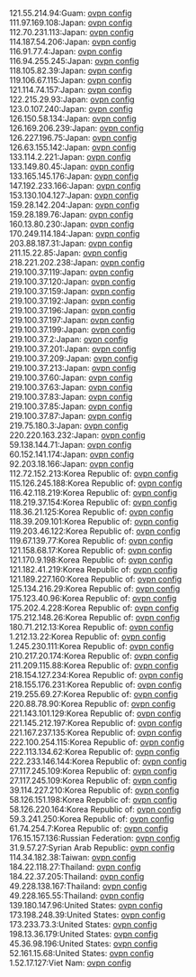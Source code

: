 121.55.214.94:Guam: [ovpn config](vpn/121_55_214_94.ovpn)  
111.97.169.108:Japan: [ovpn config](vpn/111_97_169_108.ovpn)  
112.70.231.113:Japan: [ovpn config](vpn/112_70_231_113.ovpn)  
114.187.54.206:Japan: [ovpn config](vpn/114_187_54_206.ovpn)  
116.91.77.4:Japan: [ovpn config](vpn/116_91_77_4.ovpn)  
116.94.255.245:Japan: [ovpn config](vpn/116_94_255_245.ovpn)  
118.105.82.39:Japan: [ovpn config](vpn/118_105_82_39.ovpn)  
119.106.67.115:Japan: [ovpn config](vpn/119_106_67_115.ovpn)  
121.114.74.157:Japan: [ovpn config](vpn/121_114_74_157.ovpn)  
122.215.29.93:Japan: [ovpn config](vpn/122_215_29_93.ovpn)  
123.0.107.240:Japan: [ovpn config](vpn/123_0_107_240.ovpn)  
126.150.58.134:Japan: [ovpn config](vpn/126_150_58_134.ovpn)  
126.169.206.239:Japan: [ovpn config](vpn/126_169_206_239.ovpn)  
126.227.196.75:Japan: [ovpn config](vpn/126_227_196_75.ovpn)  
126.63.155.142:Japan: [ovpn config](vpn/126_63_155_142.ovpn)  
133.114.2.221:Japan: [ovpn config](vpn/133_114_2_221.ovpn)  
133.149.80.45:Japan: [ovpn config](vpn/133_149_80_45.ovpn)  
133.165.145.176:Japan: [ovpn config](vpn/133_165_145_176.ovpn)  
147.192.233.166:Japan: [ovpn config](vpn/147_192_233_166.ovpn)  
153.130.104.127:Japan: [ovpn config](vpn/153_130_104_127.ovpn)  
159.28.142.204:Japan: [ovpn config](vpn/159_28_142_204.ovpn)  
159.28.189.76:Japan: [ovpn config](vpn/159_28_189_76.ovpn)  
160.13.80.230:Japan: [ovpn config](vpn/160_13_80_230.ovpn)  
170.249.114.184:Japan: [ovpn config](vpn/170_249_114_184.ovpn)  
203.88.187.31:Japan: [ovpn config](vpn/203_88_187_31.ovpn)  
211.15.22.85:Japan: [ovpn config](vpn/211_15_22_85.ovpn)  
218.221.202.238:Japan: [ovpn config](vpn/218_221_202_238.ovpn)  
219.100.37.119:Japan: [ovpn config](vpn/219_100_37_119.ovpn)  
219.100.37.120:Japan: [ovpn config](vpn/219_100_37_120.ovpn)  
219.100.37.159:Japan: [ovpn config](vpn/219_100_37_159.ovpn)  
219.100.37.192:Japan: [ovpn config](vpn/219_100_37_192.ovpn)  
219.100.37.196:Japan: [ovpn config](vpn/219_100_37_196.ovpn)  
219.100.37.197:Japan: [ovpn config](vpn/219_100_37_197.ovpn)  
219.100.37.199:Japan: [ovpn config](vpn/219_100_37_199.ovpn)  
219.100.37.2:Japan: [ovpn config](vpn/219_100_37_2.ovpn)  
219.100.37.201:Japan: [ovpn config](vpn/219_100_37_201.ovpn)  
219.100.37.209:Japan: [ovpn config](vpn/219_100_37_209.ovpn)  
219.100.37.213:Japan: [ovpn config](vpn/219_100_37_213.ovpn)  
219.100.37.60:Japan: [ovpn config](vpn/219_100_37_60.ovpn)  
219.100.37.63:Japan: [ovpn config](vpn/219_100_37_63.ovpn)  
219.100.37.83:Japan: [ovpn config](vpn/219_100_37_83.ovpn)  
219.100.37.85:Japan: [ovpn config](vpn/219_100_37_85.ovpn)  
219.100.37.87:Japan: [ovpn config](vpn/219_100_37_87.ovpn)  
219.75.180.3:Japan: [ovpn config](vpn/219_75_180_3.ovpn)  
220.220.163.232:Japan: [ovpn config](vpn/220_220_163_232.ovpn)  
59.138.144.71:Japan: [ovpn config](vpn/59_138_144_71.ovpn)  
60.152.141.174:Japan: [ovpn config](vpn/60_152_141_174.ovpn)  
92.203.18.166:Japan: [ovpn config](vpn/92_203_18_166.ovpn)  
112.72.152.213:Korea Republic of: [ovpn config](vpn/112_72_152_213.ovpn)  
115.126.245.188:Korea Republic of: [ovpn config](vpn/115_126_245_188.ovpn)  
116.42.118.219:Korea Republic of: [ovpn config](vpn/116_42_118_219.ovpn)  
118.219.37.154:Korea Republic of: [ovpn config](vpn/118_219_37_154.ovpn)  
118.36.21.125:Korea Republic of: [ovpn config](vpn/118_36_21_125.ovpn)  
118.39.209.101:Korea Republic of: [ovpn config](vpn/118_39_209_101.ovpn)  
119.203.46.122:Korea Republic of: [ovpn config](vpn/119_203_46_122.ovpn)  
119.67.139.77:Korea Republic of: [ovpn config](vpn/119_67_139_77.ovpn)  
121.158.68.17:Korea Republic of: [ovpn config](vpn/121_158_68_17.ovpn)  
121.170.9.198:Korea Republic of: [ovpn config](vpn/121_170_9_198.ovpn)  
121.182.41.219:Korea Republic of: [ovpn config](vpn/121_182_41_219.ovpn)  
121.189.227.160:Korea Republic of: [ovpn config](vpn/121_189_227_160.ovpn)  
125.134.216.29:Korea Republic of: [ovpn config](vpn/125_134_216_29.ovpn)  
175.123.40.96:Korea Republic of: [ovpn config](vpn/175_123_40_96.ovpn)  
175.202.4.228:Korea Republic of: [ovpn config](vpn/175_202_4_228.ovpn)  
175.212.148.26:Korea Republic of: [ovpn config](vpn/175_212_148_26.ovpn)  
180.71.212.13:Korea Republic of: [ovpn config](vpn/180_71_212_13.ovpn)  
1.212.13.22:Korea Republic of: [ovpn config](vpn/1_212_13_22.ovpn)  
1.245.230.111:Korea Republic of: [ovpn config](vpn/1_245_230_111.ovpn)  
210.217.20.174:Korea Republic of: [ovpn config](vpn/210_217_20_174.ovpn)  
211.209.115.88:Korea Republic of: [ovpn config](vpn/211_209_115_88.ovpn)  
218.154.127.234:Korea Republic of: [ovpn config](vpn/218_154_127_234.ovpn)  
218.155.176.231:Korea Republic of: [ovpn config](vpn/218_155_176_231.ovpn)  
219.255.69.27:Korea Republic of: [ovpn config](vpn/219_255_69_27.ovpn)  
220.88.78.90:Korea Republic of: [ovpn config](vpn/220_88_78_90.ovpn)  
221.143.101.129:Korea Republic of: [ovpn config](vpn/221_143_101_129.ovpn)  
221.145.212.197:Korea Republic of: [ovpn config](vpn/221_145_212_197.ovpn)  
221.167.237.135:Korea Republic of: [ovpn config](vpn/221_167_237_135.ovpn)  
222.100.254.115:Korea Republic of: [ovpn config](vpn/222_100_254_115.ovpn)  
222.113.134.62:Korea Republic of: [ovpn config](vpn/222_113_134_62.ovpn)  
222.233.146.144:Korea Republic of: [ovpn config](vpn/222_233_146_144.ovpn)  
27.117.245.109:Korea Republic of: [ovpn config](vpn/27_117_245_109.ovpn)  
27.117.245.109:Korea Republic of: [ovpn config](vpn/27_117_245_109.ovpn)  
39.114.227.210:Korea Republic of: [ovpn config](vpn/39_114_227_210.ovpn)  
58.126.151.198:Korea Republic of: [ovpn config](vpn/58_126_151_198.ovpn)  
58.126.220.164:Korea Republic of: [ovpn config](vpn/58_126_220_164.ovpn)  
59.3.241.250:Korea Republic of: [ovpn config](vpn/59_3_241_250.ovpn)  
61.74.254.7:Korea Republic of: [ovpn config](vpn/61_74_254_7.ovpn)  
176.15.157.136:Russian Federation: [ovpn config](vpn/176_15_157_136.ovpn)  
31.9.57.27:Syrian Arab Republic: [ovpn config](vpn/31_9_57_27.ovpn)  
114.34.182.38:Taiwan: [ovpn config](vpn/114_34_182_38.ovpn)  
184.22.118.27:Thailand: [ovpn config](vpn/184_22_118_27.ovpn)  
184.22.37.205:Thailand: [ovpn config](vpn/184_22_37_205.ovpn)  
49.228.138.167:Thailand: [ovpn config](vpn/49_228_138_167.ovpn)  
49.228.165.55:Thailand: [ovpn config](vpn/49_228_165_55.ovpn)  
139.180.147.96:United States: [ovpn config](vpn/139_180_147_96.ovpn)  
173.198.248.39:United States: [ovpn config](vpn/173_198_248_39.ovpn)  
173.233.73.3:United States: [ovpn config](vpn/173_233_73_3.ovpn)  
198.13.36.179:United States: [ovpn config](vpn/198_13_36_179.ovpn)  
45.36.98.196:United States: [ovpn config](vpn/45_36_98_196.ovpn)  
52.161.15.68:United States: [ovpn config](vpn/52_161_15_68.ovpn)  
1.52.17.127:Viet Nam: [ovpn config](vpn/1_52_17_127.ovpn)  
